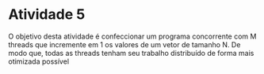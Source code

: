 # Atividade 5
O objetivo desta atividade é confeccionar um programa concorrente com M threads que incremente em 1 os valores de um vetor de tamanho N. De modo que,
todas as threads tenham seu trabalho distribuído de forma mais otimizada possível
